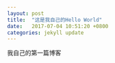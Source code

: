 ```yaml
---
layout: post
title:  "这是我自己的Hello World"
date:   2017-07-04 10:51:20 +0800
categories: jekyll update
---
```

我自己的第一篇博客